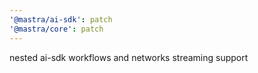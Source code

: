 ```yaml
---
'@mastra/ai-sdk': patch
'@mastra/core': patch
---
```


nested ai-sdk workflows and networks streaming support
